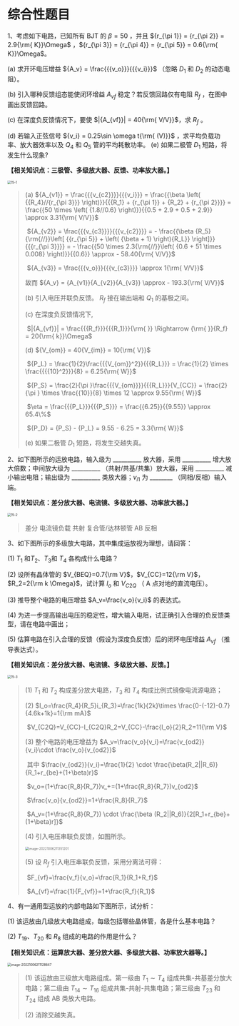 # 综合性题目

1、考虑如下电路，已知所有 BJT 的 $\beta  = 50$ ，并且 ${r_{\pi 1}} = {r_{\pi 2}} = 2.9{\rm{ K}}\Omega$ ，${r_{\pi 3}} = {r_{\pi 4}} = {r_{\pi 5}} = 0.6{\rm{ K}}\Omega$。

(a) 求开环电压增益 ${A_v} = \frac{{{v_o}}}{{{v_i}}}$ （忽略 $D_1$ 和 $D_2$ 的动态电阻）。

(b) 引入哪种反馈组态能使闭环增益 ${A_{vf}}$ 稳定？若反馈回路仅有电阻 ${R_f}$ ，在图中画出反馈回路。

(c) 在深度负反馈情况下，要使 $|{A_{vf}}| = 40{\rm{ V/V}}$，求 ${R_f}$ 。

(d) 若输入正弦信号 ${v_i} = 0.25\sin \omega t{\rm{ (V)}}$ ，求平均负载功率、放大器效率以及 $Q_4$ 和 $Q_5$ 管的平均耗散功率。
 (e) 如果二极管 $D_1$ 短路，将发生什么现象?

**【相关知识点：三极管、多级放大器、反馈、功率放大器。】**

<img src="./int.assets/15-1.png" alt="15-1" style="zoom: 50%;" />

> (a)	 ${A_{v1}} = \frac{{{v_{c2}}}}{{{v_i}}} = \frac{{\beta \left( {{R_4}//{r_{\pi 3}}} \right)}}{{{R_1} + {r_{\pi 1}} + {R_2} + {r_{\pi 2}}}} = \frac{{50 \times \left( {1.8//0.6} \right)}}{{0.5 + 2.9 + 0.5 + 2.9}} \approx 3.31{\rm{ V/V}}$ 
>
> ​		 ${A_{v2}} = \frac{{{v_{c3}}}}{{{v_{c2}}}} =  - \frac{{\beta {R_5}{\rm{//}}\left[ {{r_{\pi 5}} + \left( {\beta  + 1} \right){R_L}} \right]}}{{{r_{\pi 3}}}} =  - \frac{{50 \times 2.3{\rm{//}}\left( {0.6 + 51 \times 0.008} \right)}}{{0.6}} \approx  - 58.40{\rm{ V/V}}$ 
>
> ​		 ${A_{v3}} = \frac{{{v_o}}}{{{v_{c3}}}} \approx 1{\rm{ V/V}}$ 
>
> 故而 ${A_v} = {A_{v1}}{A_{v2}}{A_{v3}} \approx - 193.3{\rm{ V/V}}$ 
>
> (b)	引入电压并联负反馈。 $R_f$ 接在输出端和 $Q_1$ 的基极之间。
>
> (c)	在深度负反馈情况下,
>
> ​		 $|{A_{vf}}| = \frac{{{R_f}}}{{{R_1}}}{\rm{   }} \Rightarrow {\rm{   }}{R_f} = 20{\rm{ k}}\Omega$ 
>
> (d)	${V_{om}} = 40{V_{im}} = 10{\rm{ V}}$ 
>
> ​		 ${P_L} = \frac{1}{2}\frac{{{V_{om}}^2}}{{{R_L}}} = \frac{1}{2} \times \frac{{{{10}^2}}}{8} = 6.25{\rm{ W}}$ 
>
> ​		 ${P_S} = \frac{2}{\pi }\frac{{{V_{om}}}}{{{R_L}}}{V_{CC}} = \frac{2}{\pi } \times \frac{{10}}{8} \times 12 \approx 9.55{\rm{ W}}$ 
>
> ​		 $\eta  = \frac{{{P_L}}}{{{P_S}}} = \frac{{6.25}}{{9.55}} \approx 65.4\%$ 
>
> ​		 ${P_D} = {P_S} - {P_L} = 9.55 - 6.25 = 3.3{\rm{ W}}$ 
>
> (e)	如果二极管 $D_1$ 短路，将发生交越失真。

2、如下图所示的运放电路，输入级为 __________  放大器，采用 __________ 增大放大倍数；中间放大级为 __________ （共射/共基/共集）放大器，采用 __________ 减小输出电阻；输出级为 __________ 类放大器；$v_{i1}$ 为 ________ （同相/反相）输入端。

**【相关知识点：差分放大器、电流镜、多级放大器、功率放大器。】**

<img src="./int.assets/15-2.png" alt="15-2" style="zoom:50%;" />

> 差分      电流镜负载      共射      复合管/达林顿管      AB      反相

3、如下图所示的多级放大电路，其中集成运放视为理想，请回答：

(1) $T_1$ 和$T_2$、$T_3$和 $T_4$ 各构成什么电路？

(2) 设所有晶体管的 $V_{BEQ}=0.7{\rm V}$，$V_{CC}=12{\rm V}$，$R_2=2{\rm k \Omega}$，试计算 $I_o$ 和 $V_{C2Q}$ （ A 点对地的直流电压）。

(3) 推导整个电路的电压增益 $A_v=\frac{v_o}{v_i}$ 的表达式。

(4) 为进一步提高输出电压的稳定性，增大输入电阻，试正确引入合理的负反馈类型，请在电路中画出；

(5) 估算电路在引入合理的反馈（假设为深度负反馈）后的闭环电压增益 $A_{vf}$ （推导表达式）。

**【相关知识点：差分放大器、电流镜、多级放大器、反馈。】**

<img src="./int.assets/15-3.png" alt="15-3" style="zoom:50%;" />

> (1)	$T_1$ 和 $T_2$ 构成差分放大电路，$T_3$ 和 $T_4$ 构成比例式镜像电流源电路；
>
> (2)	$I_o=\frac{R_4}{R_5}i_{R_3}=\frac{1k}{2k}\times \frac{0-(-12)-0.7}{4.6k+1k}=1{\rm mA}$ 
>
> ​		$V_{C2Q}=V_{CC}-I_{C2Q}R_2=V_{CC}-\frac{I_o}{2}R_2=11{\rm V}$ 
>
> (3)	整个电路的电压增益为 $A_v=\frac{v_o}{v_i}=\frac{v_{od2}}{v_i}\cdot \frac{v_o}{v_{od2}}$ 
>
> ​		其中 $\frac{v_{od2}}{v_i}=\frac{1}{2} \cdot \frac{\beta(R_2||R_6)}{R_1+r_{be}+(1+\beta)r}$ 
>
> ​		$v_o=(1+\frac{R_8}{R_7})v_+=(1+\frac{R_8}{R_7})v_{od2}$ 
>
> ​		$\frac{v_o}{v_{od2}}=1+\frac{R_8}{R_7}$ 
>
> ​		$A_v=(1+\frac{R_8}{R_7}) \cdot \frac{\beta (R_2||R_6)}{2[R_1+r_{be}+(1+\beta)r]}$ 
>
> (4)	引入电压串联负反馈，如图所示。
>
> <img src="./int.assets/image-20221006211351201.png" alt="image-20221006211351201" style="zoom:50%;" />
>
> (5)	设 $R_f$ 引入电压串联负反馈，采用分离法可得：
>
> ​		$F_{vf}=\frac{v_f}{v_o}=\frac{R_1}{R_1+R_f}$ 
>
> ​		$A_{vf}=\frac{1}{F_{vf}}=1+\frac{R_f}{R_1}$ 

4、有一通用型运放的内部电路如下图所示，试分析：

(1)  该运放由几级放大电路组成，每级包括哪些晶体管，各是什么基本电路？

(2)  $T_{19}$、$T_{20}$ 和 $R_8$ 组成的电路的作用是什么？

**【相关知识点：运算放大器、差分放大器、多级放大器、功率放大器等。】**

<img src="./int.assets/image-20221006211128647.png" alt="image-20221006211128647" style="zoom:50%;" />

> (1)	该运放由三级放大电路组成。第一级由 $T_1 \sim T_4$ 组成共集-共基差分放大电路；第二级由 $T_{14} \sim T_{16}$ 组成共集-共射-共集电路；第三级由 $T_{23}$ 和 $T_{24}$ 组成 AB 类放大电路。
>
> (2)	消除交越失真。
